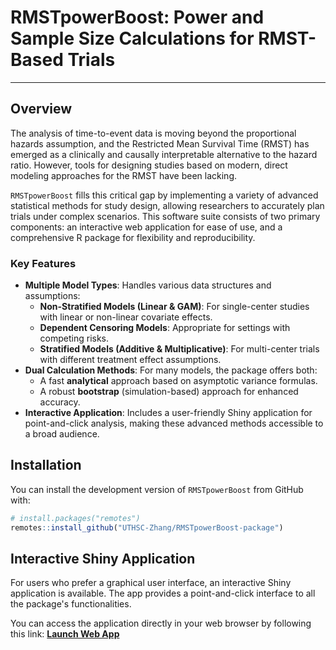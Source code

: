 
# RMSTpowerBoost: Power and Sample Size Calculations for RMST-Based Trials

---

## Overview

The analysis of time-to-event data is moving beyond the proportional hazards assumption, and the Restricted Mean Survival Time (RMST) has emerged as a clinically and causally interpretable alternative to the hazard ratio. However, tools for designing studies based on modern, direct modeling approaches for the RMST have been lacking.

`RMSTpowerBoost` fills this critical gap by implementing a variety of advanced statistical methods for study design, allowing researchers to accurately plan trials under complex scenarios. This software suite consists of two primary components: an interactive web application for ease of use, and a comprehensive R package for flexibility and reproducibility.

### Key Features

* **Multiple Model Types**: Handles various data structures and assumptions:
    * **Non-Stratified Models (Linear & GAM)**: For single-center studies with linear or non-linear covariate effects.
    * **Dependent Censoring Models**: Appropriate for settings with competing risks.
    * **Stratified Models (Additive & Multiplicative)**: For multi-center trials with different treatment effect assumptions.
* **Dual Calculation Methods**: For many models, the package offers both:
    * A fast **analytical** approach based on asymptotic variance formulas.
    * A robust **bootstrap** (simulation-based) approach for enhanced accuracy.
* **Interactive Application**: Includes a user-friendly Shiny application for point-and-click analysis, making these advanced methods accessible to a broad audience.

## Installation

You can install the development version of `RMSTpowerBoost` from GitHub with:

```r
# install.packages("remotes")
remotes::install_github("UTHSC-Zhang/RMSTpowerBoost-package")
```

## Interactive Shiny Application

For users who prefer a graphical user interface, an interactive Shiny application is available. The app provides a point-and-click interface to all the package's functionalities.

You can access the application directly in your web browser by following this link: [**Launch Web App**](https://arnab96.shinyapps.io/uthsc-app/)



